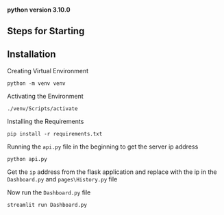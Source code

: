 #### python version 3.10.0
## Steps for Starting

## Installation

Creating Virtual Environment

    python -m venv venv

Activating the Environment

    ./venv/Scripts/activate

Installing the Requirements

    pip install -r requirements.txt

Running the `api.py` file in the beginning to get the server ip address

    python api.py

Get the `ip` address from the flask application and replace with the ip in the `Dashboard.py` and `pages\History.py` file

Now run the `Dashboard.py` file

    streamlit run Dashboard.py